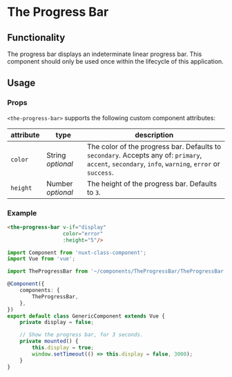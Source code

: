 # The Progress Bar

## Functionality

The progress bar displays an indeterminate linear progress bar. This component should only be used once within the lifecycle of this application.

## Usage

### Props

`<the-progress-bar>` supports the following custom component attributes:

| attribute | type | description
| --- | --- | ---
| `color` | String *optional* | The color of the progress bar. Defaults to `secondary`. Accepts any of: `primary`, `accent`, `secondary`, `info`, `warning`, `error` or `success`.
| `height` | Number *optional* | The height of the progress bar. Defaults to `3`.

### Example

```html
<the-progress-bar v-if="display"
                  color="error"
                  :height="5"/>
```

```ts
import Component from 'nuxt-class-component';
import Vue from 'vue';

import TheProgressBar from '~/components/TheProgressBar/TheProgressBar.vue';

@Component({
    components: {
        TheProgressBar,
    },
})
export default class GenericComponent extends Vue {
    private display = false;

    // Show the progress bar, for 3 seconds.
    private mounted() {
        this.display = true;
        window.setTimeout(() => this.display = false, 3000);
    }
}
```